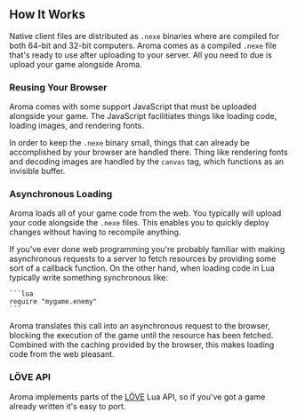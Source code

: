 
## How It Works

Native client files are distributed as `.nexe` binaries where are compiled for
both 64-bit and 32-bit computers. Aroma comes as a compiled `.nexe` file that's
ready to use after uploading to your server. All you need to due is upload your
game alongside Aroma.

### Reusing Your Browser

Aroma comes with some support JavaScript that must be uploaded alongside your
game. The JavaScript facilitiates things like loading code, loading images, and
rendering fonts.

In order to keep the `.nexe` binary small, things that can already be
accomplished by your browser are handled there. Thing like rendering fonts and
decoding images are handled by the `canvas` tag, which functions as an
invisible buffer.

### Asynchronous Loading

Aroma loads all of your game code from the web. You typically will upload your
code alongside the `.nexe` files. This enables you to quickly deploy changes
without having to recompile anything.

If you've ever done web programming you're probably familiar with making
asynchronous requests to a server to fetch resources by providing some sort of
a callback function. On the other hand, when loading code in Lua typically
write something synchronous like:

    ```lua
    require "mygame.enemy"
    ```

Aroma translates this call into an asynchronous request to the browser,
blocking the execution of the game until the resource has been fetched.
Combined with the caching provided by the browser, this makes loading code from
the web pleasant.

### LÖVE API

 Aroma implements parts of the [LÖVE][3] Lua API, so if you've got a game
 already written it's easy to port.

  [1]: https://developers.google.com/native-client/
  [2]: https://lua.org
  [3]: https://love2d.org
